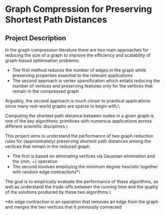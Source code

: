 # Graph Compression for Preserving Shortest Path Distances
## Project Description
In the graph compression literature there are two main approaches for reducing the size of a graph to improve the efficiency and scalability of graph-based optimisation problems:
 - The first method reduces the number of edges in the graph while preserving properties essential to the relevant applications
 - The second approach is vertex sparsification which entails reducing the number of vertices and preserving features only for the vertices that remain in the compressed graph

Arguably, the second approach is much closer to practical applications since many real-world graphs are sparse to begin with.\\

Computing the shortest path distance between nodes in a given graph is one of the key algorithmic primitives with numerous applications across different scientific disciplines.\\  

This project aims to understand the performance of two graph reduction rules for (approximately) preserving shortest path distances among the vertices that remain in the reduced graph.
 - The first is based on eliminating vertices via Gaussian elimination and the {min, +} operation
 - The second involves employing the minimum degree heuristic together with random edge contractions*\

The goal is to empirically evaluate the performance of these algorithms, as well as understand the trade-offs between the running time and the quality of the solutions produced by these two algorithms.\\


*An edge contraction is an operation that removes an edge from the graph and merges the two vertices that it previously connected